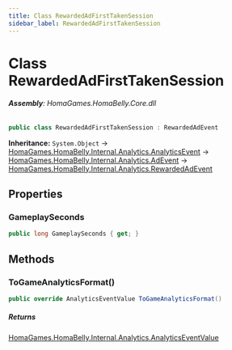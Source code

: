 ```yaml
---
title: Class RewardedAdFirstTakenSession
sidebar_label: RewardedAdFirstTakenSession
---
```

# Class RewardedAdFirstTakenSession


###### **Assembly**: HomaGames.HomaBelly.Core.dll

```csharp title="Declaration"
public class RewardedAdFirstTakenSession : RewardedAdEvent
```
**Inheritance:** `System.Object` -> [HomaGames.HomaBelly.Internal.Analytics.AnalyticsEvent](../HomaGames.HomaBelly.Internal.Analytics/AnalyticsEvent) -> [HomaGames.HomaBelly.Internal.Analytics.AdEvent](../HomaGames.HomaBelly.Internal.Analytics/AdEvent) -> [HomaGames.HomaBelly.Internal.Analytics.RewardedAdEvent](../HomaGames.HomaBelly.Internal.Analytics/RewardedAdEvent)

## Properties
### GameplaySeconds


```csharp title="Declaration"
public long GameplaySeconds { get; }
```
## Methods
### ToGameAnalyticsFormat()


```csharp title="Declaration"
public override AnalyticsEventValue ToGameAnalyticsFormat()
```

##### Returns

[HomaGames.HomaBelly.Internal.Analytics.AnalyticsEventValue](../HomaGames.HomaBelly.Internal.Analytics/AnalyticsEventValue)
